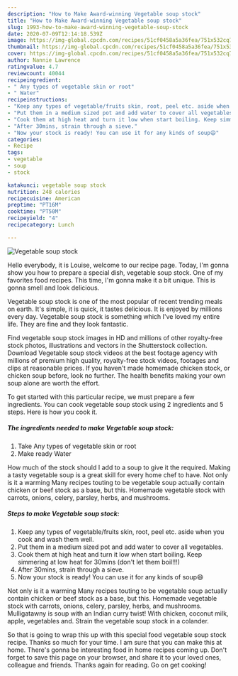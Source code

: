 ```yaml
---
description: "How to Make Award-winning Vegetable soup stock"
title: "How to Make Award-winning Vegetable soup stock"
slug: 1993-how-to-make-award-winning-vegetable-soup-stock
date: 2020-07-09T12:14:18.539Z
image: https://img-global.cpcdn.com/recipes/51cf0458a5a36fea/751x532cq70/vegetable-soup-stock-recipe-main-photo.jpg
thumbnail: https://img-global.cpcdn.com/recipes/51cf0458a5a36fea/751x532cq70/vegetable-soup-stock-recipe-main-photo.jpg
cover: https://img-global.cpcdn.com/recipes/51cf0458a5a36fea/751x532cq70/vegetable-soup-stock-recipe-main-photo.jpg
author: Nannie Lawrence
ratingvalue: 4.7
reviewcount: 40044
recipeingredient:
- " Any types of vegetable skin or root"
- " Water"
recipeinstructions:
- "Keep any types of vegetable/fruits skin, root, peel etc. aside when you cook and wash them well."
- "Put them in a medium sized pot and add water to cover all vegetables."
- "Cook them at high heat and turn it low when start boiling. Keep simmering at low heat for 30mins (don&#39;t let them boil!!!)"
- "After 30mins, strain through a sieve."
- "Now your stock is ready! You can use it for any kinds of soup😄"
categories:
- Recipe
tags:
- vegetable
- soup
- stock

katakunci: vegetable soup stock 
nutrition: 248 calories
recipecuisine: American
preptime: "PT16M"
cooktime: "PT50M"
recipeyield: "4"
recipecategory: Lunch

---
```



![Vegetable soup stock](https://img-global.cpcdn.com/recipes/51cf0458a5a36fea/751x532cq70/vegetable-soup-stock-recipe-main-photo.jpg)

Hello everybody, it is Louise, welcome to our recipe page. Today, I'm gonna show you how to prepare a special dish, vegetable soup stock. One of my favorites food recipes. This time, I'm gonna make it a bit unique. This is gonna smell and look delicious.

Vegetable soup stock is one of the most popular of recent trending meals on earth. It's simple, it is quick, it tastes delicious. It is enjoyed by millions every day. Vegetable soup stock is something which I've loved my entire life. They are fine and they look fantastic.

Find vegetable soup stock images in HD and millions of other royalty-free stock photos, illustrations and vectors in the Shutterstock collection. Download Vegetable soup stock videos at the best footage agency with millions of premium high quality, royalty-free stock videos, footages and clips at reasonable prices. If you haven&#39;t made homemade chicken stock, or chicken soup before, look no further. The health benefits making your own soup alone are worth the effort.


To get started with this particular recipe, we must prepare a few ingredients. You can cook vegetable soup stock using 2 ingredients and 5 steps. Here is how you cook it.

<!--inarticleads1-->

##### The ingredients needed to make Vegetable soup stock:

1. Take  Any types of vegetable skin or root
1. Make ready  Water


How much of the stock should I add to a soup to give it the required. Making a tasty vegetable soup is a great skill for every home chef to have. Not only is it a warming Many recipes touting to be vegetable soup actually contain chicken or beef stock as a base, but this. Homemade vegetable stock with carrots, onions, celery, parsley, herbs, and mushrooms. 

<!--inarticleads2-->

##### Steps to make Vegetable soup stock:

1. Keep any types of vegetable/fruits skin, root, peel etc. aside when you cook and wash them well.
1. Put them in a medium sized pot and add water to cover all vegetables.
1. Cook them at high heat and turn it low when start boiling. Keep simmering at low heat for 30mins (don&#39;t let them boil!!!)
1. After 30mins, strain through a sieve.
1. Now your stock is ready! You can use it for any kinds of soup😄


Not only is it a warming Many recipes touting to be vegetable soup actually contain chicken or beef stock as a base, but this. Homemade vegetable stock with carrots, onions, celery, parsley, herbs, and mushrooms. Mulligatawny is soup with an Indian curry twist! With chicken, coconut milk, apple, vegetables and. Strain the vegetable soup stock in a colander. 

So that is going to wrap this up with this special food vegetable soup stock recipe. Thanks so much for your time. I am sure that you can make this at home. There's gonna be interesting food in home recipes coming up. Don't forget to save this page on your browser, and share it to your loved ones, colleague and friends. Thanks again for reading. Go on get cooking!
